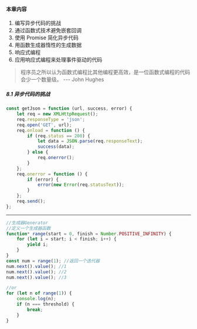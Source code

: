 <!--
 * @Author: myname
 * @Date: 2021-04-28 16:21:31
 * @LastEditors: Do not edit
 * @LastEditTime: 2021-04-28 17:30:38
-->

#### 本章内容

1. 编写异步代码的挑战
2. 通过函数式技术避免嵌套回调
3. 使用 Promise 简化异步代码
4. 用函数生成器惰性的生成数据
5. 响应式编程
6. 应用响应式编程来处理事件驱动的代码

> 程序员之所以认为函数式编程比其他编程更高效，是一位函数式编程的代码会少一个数量级。 --- John Hughes

##### 8.1 异步代码的挑战

```javascript
const getJson = function (url, success, error) {
    let req = new XMLHttpRequest();
    req.responseType = 'json';
    req.open('GET', url);
    req.onload = function () {
        if (req.status == 200) {
            let data = JSON.parse(req.responseText);
            success(data);
        } else {
            req.onerror();
        }
    };
    req.onerror = function () {
        if (error) {
            error(new Error(req.statusText));
        }
    };
    req.send();
};
```

---

```javascript
//生成器Generator
//定义一个生成器函数
function* range(start = 0, finish = Number.POSITIVE_INFINITY) {
    for (let i = start; i < finish; i++) {
        yield i;
    }
}
const num = range(1); //返回一个迭代器
num.next().value(); //1
num.next().value(); //2
num.next().value(); //3

//or
for (let n of range(1)) {
    console.log(n);
    if (n === threshold) {
        break;
    }
}
```
